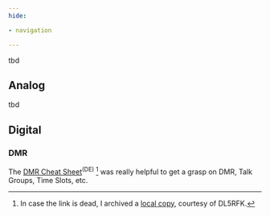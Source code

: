 ```yaml
---
hide:

- navigation

---
```


tbd

## Analog

tbd

## Digital

### DMR

The [DMR Cheat Sheet](https://pool.dl5rfk.org/DMR-Cheatsheet.pdf)<sup>(DE)</sup> [^1] was really helpful to get a grasp on DMR,
Talk Groups, Time Slots, etc.

[^1]: In case the link is dead, I archived a [local copy](/assets/mirror/DMR-Cheatsheet.pdf),
courtesy of DL5RFK.